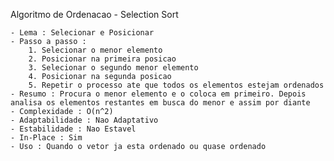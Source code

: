 Algoritmo de Ordenacao - Selection Sort

    - Lema : Selecionar e Posicionar
    - Passo a passo : 
        1. Selecionar o menor elemento 
        2. Posicionar na primeira posicao
        3. Selecionar o segundo menor elemento
        4. Posicionar na segunda posicao
        5. Repetir o processo ate que todos os elementos estejam ordenados
    - Resumo : Procura o menor elemento e o coloca em primeiro. Depois analisa os elementos restantes em busca do menor e assim por diante
    - Complexidade : O(n^2)
    - Adaptabilidade : Nao Adaptativo
    - Estabilidade : Nao Estavel
    - In-Place : Sim
    - Uso : Quando o vetor ja esta ordenado ou quase ordenado
